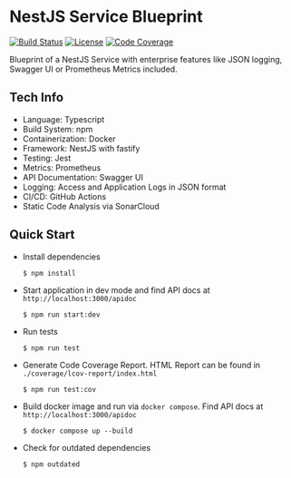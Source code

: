 # NestJS Service Blueprint
[![Build Status](https://github.com/tblasche/blueprint-nodejs-nestjs/actions/workflows/main.yml/badge.svg)](https://github.com/tblasche/blueprint-nodejs-nestjs/actions/workflows/main.yml)
[![License](https://img.shields.io/github/license/tblasche/blueprint-nodejs-nestjs)](https://github.com/tblasche/blueprint-nodejs-nestjs/blob/main/LICENSE)
[![Code Coverage](https://sonarcloud.io/api/project_badges/measure?project=tblasche_blueprint-nodejs-nestjs&metric=coverage)](https://sonarcloud.io/summary/new_code?id=tblasche_blueprint-nodejs-nestjs)

Blueprint of a NestJS Service with enterprise features like JSON logging, Swagger UI or Prometheus Metrics included.

## Tech Info
* Language: Typescript
* Build System: npm
* Containerization: Docker
* Framework: NestJS with fastify
* Testing: Jest
* Metrics: Prometheus
* API Documentation: Swagger UI
* Logging: Access and Application Logs in JSON format
* CI/CD: GitHub Actions
* Static Code Analysis via SonarCloud

## Quick Start
* Install dependencies
  ```console
  $ npm install
  ```
* Start application in dev mode and find API docs at `http://localhost:3000/apidoc`
  ```console
  $ npm run start:dev
  ```
* Run tests
  ```console
  $ npm run test
  ```
* Generate Code Coverage Report. HTML Report can be found in `./coverage/lcov-report/index.html`
  ```console
  $ npm run test:cov
  ```
* Build docker image and run via `docker compose`. Find API docs at `http://localhost:3000/apidoc`
  ```console
  $ docker compose up --build
  ```
* Check for outdated dependencies
  ```console
  $ npm outdated
  ```
